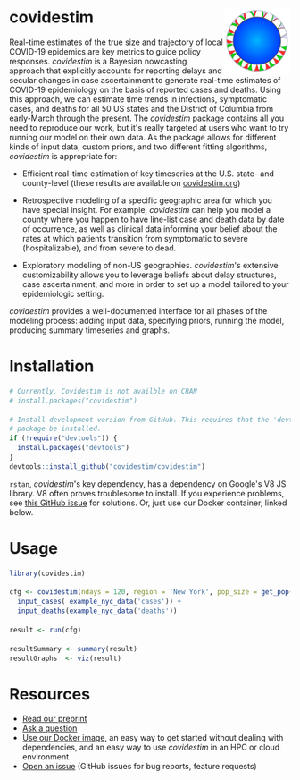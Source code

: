 # covidestim <img src="man/figures/logo.png" width="120" align="right" />

Real-time estimates of the true size and trajectory of local COVID-19 epidemics
are key metrics to guide policy responses. *covidestim* is a Bayesian
nowcasting approach that explicitly accounts for reporting delays and secular
changes in case ascertainment to generate real-time estimates of COVID-19
epidemiology on the basis of reported cases and deaths. Using this approach, we
can estimate time trends in infections, symptomatic cases, and deaths for all
50 US states and the District of Columbia from early-March through the present.
The *covidestim* package contains all you need to reproduce our work, but it's
really targeted at users who want to try running our model on their own data.
As the package allows for different kinds of input data, custom priors, and two
different fitting algorithms, *covidestim* is appropriate for:

- Efficient real-time estimation of key timeseries at the U.S. state- and county-level
  (these results are available on [covidestim.org](https://covidestim.org))

- Retrospective modeling of a specific geographic area for which you have
  special insight. For example, *covidestim* can help you model a county where
  you happen to have line-list case and death data by date of occurrence, as
  well as clinical data informing your belief about the rates at which patients
  transition from symptomatic to severe (hospitalizable), and from severe to
  dead.

- Exploratory modeling of non-US geographies. *covidestim*'s extensive
  customizability allows you to leverage beliefs about delay structures, case
  ascertainment, and more in order to set up a model tailored to your
  epidemiologic setting.

*covidestim* provides a well-documented interface for all phases of the modeling
process: adding input data, specifying priors, running the model, producing 
summary timeseries and graphs.

# Installation

```r
# Currently, Covidestim is not availble on CRAN
# install.packages("covidestim")

# Install development version from GitHub. This requires that the 'devtools'
# package be installed.
if (!require("devtools")) {
  install.packages("devtools")
}
devtools::install_github("covidestim/covidestim")
```

`rstan`, *covidestim*'s key dependency, has a dependency on Google's V8 JS
library. V8 often proves troublesome to install. If you experience problems,
see [this GitHub issue](https://github.com/stan-dev/rstan/issues/831) for
solutions. Or, just use our Docker container, linked below.

# Usage

```r
library(covidestim)

cfg <- covidestim(ndays = 120, region = 'New York', pop_size = get_pop('New York')) +
  input_cases( example_nyc_data('cases')) +
  input_deaths(example_nyc_data('deaths'))

result <- run(cfg)

resultSummary <- summary(result)
resultGraphs  <- viz(result)
```

# Resources

* [Read our preprint](https://www.medrxiv.org/content/10.1101/2020.06.17.20133983v1)
* [Ask a question](mailto:marcus.russi@yale.edu?subject=covidestim)
* [Use our Docker image](https://hub.docker.com/repository/registry-1.docker.io/covidestim/covidestim), an easy way to get started without dealing with dependencies, and an easy way to use *covidestim* in an HPC or cloud environment
* [Open an issue](https://github.com/covidestim/covidestim/issues) (GitHub
  issues for bug reports, feature requests)
